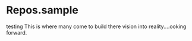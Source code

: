 # Repos.sample
testing
This is where many come to build there vision into reality....ooking forward.
